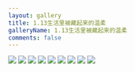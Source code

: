 ```yaml
---
layout: gallery
title: 1.13生活里被藏起来的温柔
galleryName: 1.13生活里被藏起来的温柔
comments: false
---
```


<style>
#l_main {
  max-width: calc(100% - 1 * 240px);
  padding-left: 0px;
  float: left;
  -webkit-box-ordinal-group: 2;
  -moz-box-ordinal-group: 2;
  -ms-flex-order: 2;
  -webkit-order: 2;
  order: 2;
}
#l_main.no_sidebar {
    width: 100%;
    padding-right: 0;
    margin: auto;
}
#bottom {
  display: none;
}
#post-body p {
  display:flex;
  flex-wrap: wrap;
}
#post-body p img {
  width: 32%;
  margin: 5px;
}
</style>

![](https://jsd.cdn.zzko.cn/gh/txw1314/blog-img@main/晚晚晚儿呀/2022/1.13生活里被藏起来的温柔/202210061616960.jpg)
![](https://jsd.cdn.zzko.cn/gh/txw1314/blog-img@main/晚晚晚儿呀/2022/1.13生活里被藏起来的温柔/202210061616959.jpg)
![](https://jsd.cdn.zzko.cn/gh/txw1314/blog-img@main/晚晚晚儿呀/2022/1.13生活里被藏起来的温柔/202210061616958.jpg)
![](https://jsd.cdn.zzko.cn/gh/txw1314/blog-img@main/晚晚晚儿呀/2022/1.13生活里被藏起来的温柔/202210061616957.jpg)
![](https://jsd.cdn.zzko.cn/gh/txw1314/blog-img@main/晚晚晚儿呀/2022/1.13生活里被藏起来的温柔/202210061616956.jpg)
![](https://jsd.cdn.zzko.cn/gh/txw1314/blog-img@main/晚晚晚儿呀/2022/1.13生活里被藏起来的温柔/202210061616955.jpg)
![](https://jsd.cdn.zzko.cn/gh/txw1314/blog-img@main/晚晚晚儿呀/2022/1.13生活里被藏起来的温柔/202210061616954.jpg)
![](https://jsd.cdn.zzko.cn/gh/txw1314/blog-img@main/晚晚晚儿呀/2022/1.13生活里被藏起来的温柔/202210061616953.jpg)
![](https://jsd.cdn.zzko.cn/gh/txw1314/blog-img@main/晚晚晚儿呀/2022/1.13生活里被藏起来的温柔/202210061616952.jpg)
